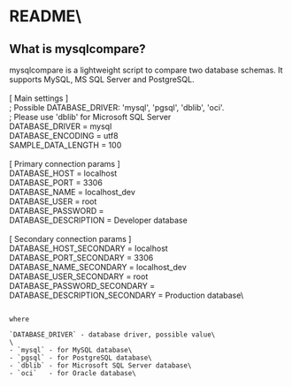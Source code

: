 # README\

## What is mysqlcompare?
mysqlcompare is a lightweight script to compare two database schemas. It supports MySQL, MS SQL Server and PostgreSQL.\
\
[ Main settings ]\
; Possible DATABASE_DRIVER: 'mysql', 'pgsql', 'dblib', 'oci'.\
; Please use 'dblib' for Microsoft SQL Server\
DATABASE_DRIVER = mysql\
DATABASE_ENCODING = utf8\
SAMPLE_DATA_LENGTH = 100\
\
[ Primary connection params ]\
DATABASE_HOST = localhost\
DATABASE_PORT = 3306\
DATABASE_NAME = localhost_dev\
DATABASE_USER = root\
DATABASE_PASSWORD =\
DATABASE_DESCRIPTION = Developer database\
\
[ Secondary connection params ]\
DATABASE_HOST_SECONDARY = localhost\
DATABASE_PORT_SECONDARY = 3306\
DATABASE_NAME_SECONDARY = localhost_dev\
DATABASE_USER_SECONDARY = root\
DATABASE_PASSWORD_SECONDARY =\
DATABASE_DESCRIPTION_SECONDARY = Production database\
```

where 

`DATABASE_DRIVER` - database driver, possible value\
\
- `mysql` - for MySQL database\
- `pgsql` - for PostgreSQL database\
- `dblib` - for Microsoft SQL Server database\
- `oci`   - for Oracle database\

